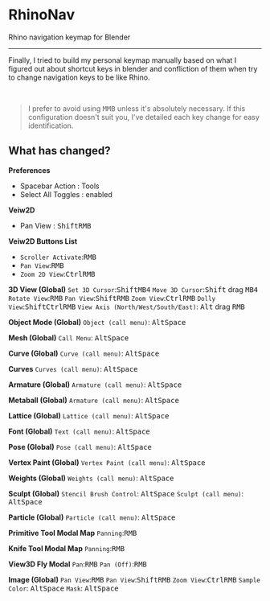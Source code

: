 # RhinoNav
Rhino navigation keymap for Blender

---

Finally, I tried to build my personal keymap manually based on what I figured out about shortcut keys in blender and confliction of them when try to change navigation keys to be like Rhino.

‌
>I prefer to avoid using <kbd>MMB</kbd> unless it's absolutely necessary. If this configuration doesn't suit you, I've detailed each key change for easy identification.


## What has changed?

**Preferences**
- Spacebar Action : Tools
- Select All Toggles : enabled

**Veiw2D**
- Pan View : <kbd>Shift</kbd><kbd>RMB</kbd>


**Veiw2D Buttons List**
- `Scroller Activate`:<kbd>RMB</kbd>
- `Pan View`:<kbd>RMB</kbd>
- `Zoom 2D View`:<kbd>Ctrl</kbd><kbd>RMB</kbd>

**3D View (Global)**
`Set 3D Cursor`:<kbd>Shift</kbd><kbd>MB4</kbd>
`Move 3D Cursor`:<kbd>Shift</kbd> drag <kbd>MB4</kbd>
`Rotate View`:<kbd>RMB</kbd>
`Pan View`:<kbd>Shift</kbd><kbd>RMB</kbd>
`Zoom View`:<kbd>Ctrl</kbd><kbd>RMB</kbd>
`Dolly View`:<kbd>Shift</kbd><kbd>Ctrl</kbd><kbd>RMB</kbd>
`View Axis (North/West/South/East)`: <kbd>Alt</kbd> drag <kbd>RMB</kbd>

**Object Mode (Global)**
`Object (call menu)`: <kbd>Alt</kbd><kbd>Space</kbd>

**Mesh (Global)**
`Call Menu`: <kbd>Alt</kbd><kbd>Space</kbd>

**Curve (Global)**
`Curve (call menu)`: <kbd>Alt</kbd><kbd>Space</kbd>

**Curves**
`Curves (call menu)`: <kbd>Alt</kbd><kbd>Space</kbd>

**Armature (Global)**
`Armature (call menu)`: <kbd>Alt</kbd><kbd>Space</kbd>

**Metaball (Global)**
`Armature (call menu)`: <kbd>Alt</kbd><kbd>Space</kbd>

**Lattice (Global)**
`Lattice (call menu)`: <kbd>Alt</kbd><kbd>Space</kbd>

**Font (Global)**
`Text (call menu)`: <kbd>Alt</kbd><kbd>Space</kbd>

**Pose (Global)**
`Pose (call menu)`: <kbd>Alt</kbd><kbd>Space</kbd>

**Vertex Paint (Global)**
`Vertex Paint (call menu)`: <kbd>Alt</kbd><kbd>Space</kbd>

**Weights (Global)**
`Weights (call menu)`: <kbd>Alt</kbd><kbd>Space</kbd>

**Sculpt (Global)**
`Stencil Brush Control`: <kbd>Alt</kbd><kbd>Space</kbd>
`Sculpt (call menu)`: <kbd>Alt</kbd><kbd>Space</kbd>

**Particle (Global)**
`Particle (call menu)`: <kbd>Alt</kbd><kbd>Space</kbd>

**Primitive Tool Modal Map**
`Panning`:<kbd>RMB</kbd>

**Knife Tool Modal Map**
`Panning`:<kbd>RMB</kbd>

**View3D Fly Modal**
`Pan`:<kbd>RMB</kbd>
`Pan (Off)`:<kbd>RMB</kbd>

**Image (Global)**
`Pan View`:<kbd>RMB</kbd>
`Pan View`:<kbd>Shift</kbd><kbd>RMB</kbd>
`Zoom View`:<kbd>Ctrl</kbd><kbd>RMB</kbd>
`Sample Color`: <kbd>Alt</kbd><kbd>Space</kbd>
`Mask`: <kbd>Alt</kbd><kbd>Space</kbd>
